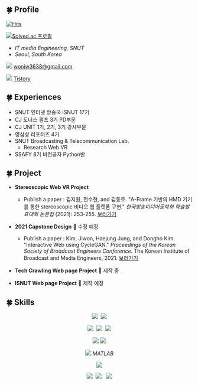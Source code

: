 ## 🍀 Profile

[![Hits](https://hits.seeyoufarm.com/api/count/incr/badge.svg?url=https%3A%2F%2Fgithub.com%2Fwonjw3638&count_bg=%23000000&title_bg=%23000000&icon=github.svg&icon_color=%23FFFFFF&title=Github&edge_flat=false)](https://hits.seeyoufarm.com)

[![Solved.ac
프로필](http://mazassumnida.wtf/api/v2/generate_badge?boj=won_k)](https://solved.ac/won_k)

- *IT media Engineering, SNUT*
- *Seoul, South Korea*

<img src="https://img.shields.io/badge/Gmail-EA4335?style=flat&logo=Gmail&logoColor=white"/> wonjw3638@gmail.com

<img src="https://img.shields.io/badge/Tistory-000000?style=flat&logo=Tistory&logoColor=white"/>&nbsp;[Tistory](https://only-jione.tistory.com/) 

## 🍀 Experiences

- SNUT 인터넷 방송국 ISNUT 17기
- CJ 도너스 캠프 3기 PD부문
- CJ UNIT 1기, 2기, 3기 강사부문
- 영삼성 리포터즈 4기
- SNUT Broadcasting & Telecommunication Lab.
  - Research Web VR
- SSAFY 8기 비전공자 Python반

## 🍀 Project

- **Stereoscopic Web VR Project**
  - Publish a paper : 김지원, 전수현, and 김동호. "A-Frame 기반의 HMD 기기를 통한 stereoscopic 비디오 웹 플랫폼 구현." *한국방송미디어공학회 학술발표대회 논문집* (2021): 253-255. [보러가기](https://www.dbpia.co.kr/Journal/articleDetail?nodeId=NODE10604833)

- **2021 Capstone Design** 🚧 수정 예정
  - Publish a paper : Kim, Jiwon, Haejung Jung, and Dongho Kim. "Interactive Web using CycleGAN." *Proceedings of the Korean Society of Broadcast Engineers Conference*. The Korean Institute of Broadcast and Media Engineers, 2021. [보러가기](https://koreascience.kr/article/CFKO202115161265739.page)
- **Tech Crawling Web page Project** 🚩 제작 중
- **ISNUT Web page Project** 🚧 제작 예정

## 🍀 Skills

<div align = "center">

<img src="https://img.shields.io/badge/Python-3776AB?style=flat&logo=Python&logoColor=f5dd42"/>&nbsp;&nbsp;<img src="https://img.shields.io/badge/C-A8B9CC?style=flat&logo=C&logoColor=white"/> 

<img src="https://img.shields.io/badge/HTML5-E34F26?style=flat&logo=HTML5&logoColor=white"/>&nbsp;&nbsp;<img src="https://img.shields.io/badge/CSS3-1572B6?style=flat&logo=CSS3&logoColor=white"/>&nbsp;&nbsp;<img src="https://img.shields.io/badge/JavaScript-F7DF1E?style=flat&logo=JavaScript&logoColor=1c1c1c"/>

<img src="https://img.shields.io/badge/Django-092E20?style=flat&logo=Django&logoColor=white"/> <img src="https://img.shields.io/badge/MongoDB-47A248?style=flat&logo=MongoDB&logoColor=white"/> 

<img src="https://img.shields.io/badge/AFrame-EF2D5E?style=flat&logo=A-Frame&logoColor=white"/> *MATLAB*

<img src="https://img.shields.io/badge/Visual Studio Code-2e2e2e?style=flat&logo=Visual Studio Code&logoColor=007acc"/> 

<img src="https://img.shields.io/badge/Adobe Photoshop-31A8FF?style=flat&logo=Adobe Photoshop&logoColor=black"/>&nbsp;&nbsp;<img src="https://img.shields.io/badge/Adobe Premiere Pro-9999FF?style=flat&logo=Adobe Premiere Pro&logoColor=black"/> &nbsp;&nbsp;<img src="https://img.shields.io/badge/Adobe After Effects-9999FF?style=flat&logo=Adobe After Effects&logoColor=black"/>

</div>
